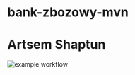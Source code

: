 # bank-zbozowy-mvn
# Artsem Shaptun
![example workflow](https://github.com/KarlsonAV/bank-zbozowy-mvn/actions/workflows/ci.yml/badge.svg)
